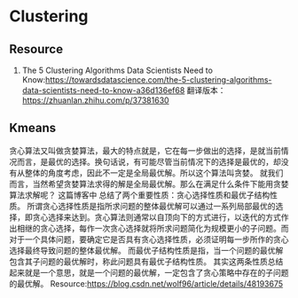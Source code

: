 # Clustering
## Resource
1. The 5 Clustering Algorithms Data Scientists Need to Know:https://towardsdatascience.com/the-5-clustering-algorithms-data-scientists-need-to-know-a36d136ef68
翻译版本：https://zhuanlan.zhihu.com/p/37381630

## Kmeans
贪心算法又叫做贪婪算法，最大的特点就是，它在每一步做出的选择，是就当前情况而言，是最优的选择。换句话说，有可能尽管当前情况下的选择是最优的，却没有从整体的角度考虑，因此不一定是全局最优解。所以这个算法叫贪婪。
就我们而言，当然希望贪婪算法求得的解是全局最优解。那么在满足什么条件下能用贪婪算法求解呢？ 这篇博客中 总结了两个重要性质：贪心选择性质和最优子结构性质。
所谓贪心选择性质是指所求问题的整体最优解可以通过一系列局部最优的选择，即贪心选择来达到。贪心算法则通常以自顶向下的方式进行，以迭代的方式作出相继的贪心选择，每作一次贪心选择就将所求问题简化为规模更小的子问题。而对于一个具体问题，要确定它是否具有贪心选择性质，必须证明每一步所作的贪心选择最终导致问题的整体最优解。
而最优子结构性质是指，当一个问题的最优解包含其子问题的最优解时，称此问题具有最优子结构性质。
其实这两条性质总结起来就是一个意思，就是一个问题的最优解，一定包含了贪心策略中存在的子问题的最优解。
Resource:https://blog.csdn.net/wolf96/article/details/48193675
